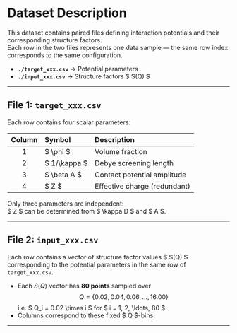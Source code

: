 # Dataset Description

This dataset contains paired files defining interaction potentials and their corresponding structure factors.  
Each row in the two files represents one data sample — the same row index corresponds to the same configuration.

- **`./target_xxx.csv`** → Potential parameters  
- **`./input_xxx.csv`** → Structure factors $ S(Q) $

---

## File 1: `target_xxx.csv`
Each row contains four scalar parameters:

| Column | Symbol | Description |
|:------:|:--------|:-------------|
| 1 | $ \phi $ | Volume fraction |
| 2 | $ 1/\kappa $ | Debye screening length |
| 3 | $ \beta A $ | Contact potential amplitude |
| 4 | $ Z $ | Effective charge (redundant) |

Only three parameters are independent:  
$ Z $ can be determined from $ \kappa D $ and $ A $.

---

## File 2: `input_xxx.csv`
Each row contains a vector of structure factor values $ S(Q) $ corresponding to the potential parameters in the same row of `target_xxx.csv`.
- Each $S(Q)$ vector has **80 points** sampled over  
  $$
  Q = \{ 0.02, 0.04, 0.06, \ldots, 16.00 \}
  $$
  i.e. $ Q_i = 0.02 \times i $ for $ i = 1, 2, \ldots, 80 $.
- Columns correspond to these fixed $ Q $-bins. 

---